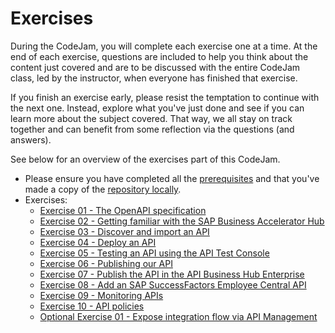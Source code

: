 # Exercises

During the CodeJam, you will complete each exercise one at a time. At the end of each exercise, questions are included to help you think about the content just covered and are to be discussed with the entire CodeJam class, led by the instructor, when everyone has finished that exercise.

If you finish an exercise early, please resist the temptation to continue with the next one. Instead, explore what you've just done and see if you can learn more about the subject covered. That way, we all stay on track together and can benefit from some reflection via the questions (and answers).

See below for an overview of the exercises part of this CodeJam.

* Please ensure you have completed all the [prerequisites](../prerequisites.md) and that you've made a copy of the [repository locally](../prerequisites.md#accessing-the-supporting-material-referenced-in-exercises).
* Exercises:
  * [Exercise 01 - The OpenAPI specification](./01-open-api-specification/README.md#exercise-01---the-openapi-specification)
  * [Exercise 02 - Getting familiar with the SAP Business Accelerator Hub](./02-getting-familiar-business-accelerator-hub/README.md#exercise-02---getting-familiar-with-the-sap-business-accelerator-hub)
  * [Exercise 03 - Discover and import an API](./exercises/03-discover-and-import-api/README.md#exercise-03---discover-and-import-an-api)
  * [Exercise 04 - Deploy an API](./exercises/04-deploy-an-api/README.md)
  * [Exercise 05 - Testing an API using the API Test Console](./exercises/05-testing-api/README.md)
  * [Exercise 06 - Publishing our API](./exercises/06-publish-api/README.md)
  * [Exercise 07 - Publish the API in the API Business Hub Enterprise](./exercises/07-import-api-openapi-spec/README.md)
  * [Exercise 08 - Add an SAP SuccessFactors Employee Central API](./exercises/08-add-ssff-employee-central-api/README.md)
  * [Exercise 09 - Monitoring APIs](./exercises/09-monitoring-apis/README.md)
  * [Exercise 10 - API policies](./exercises/10-api-policies/README.md)
  * [Optional Exercise 01 - Expose integration flow via API Management](./exercises/optional-01-expose-integration-flow-api-management/README.md)

